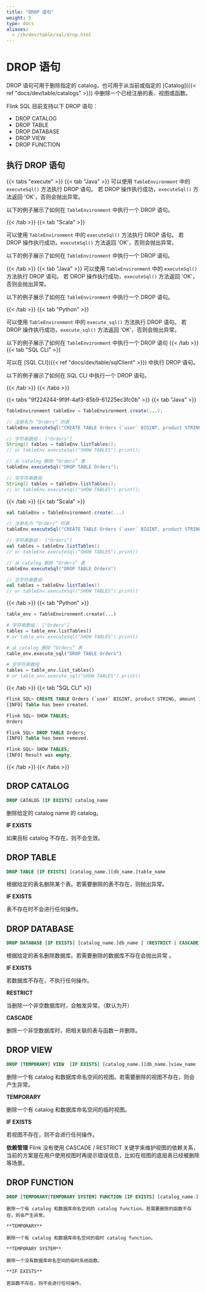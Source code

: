 ```yaml
---
title: "DROP 语句"
weight: 5
type: docs
aliases:
  - /zh/dev/table/sql/drop.html
---
```

<!--
Licensed to the Apache Software Foundation (ASF) under one
or more contributor license agreements.  See the NOTICE file
distributed with this work for additional information
regarding copyright ownership.  The ASF licenses this file
to you under the Apache License, Version 2.0 (the
"License"); you may not use this file except in compliance
with the License.  You may obtain a copy of the License at

  http://www.apache.org/licenses/LICENSE-2.0

Unless required by applicable law or agreed to in writing,
software distributed under the License is distributed on an
"AS IS" BASIS, WITHOUT WARRANTIES OR CONDITIONS OF ANY
KIND, either express or implied.  See the License for the
specific language governing permissions and limitations
under the License.
-->

# DROP 语句



DROP 语句可用于删除指定的 catalog，也可用于从当前或指定的 [Catalog]({{< ref "docs/dev/table/catalogs" >}}) 中删除一个已经注册的表、视图或函数。

Flink SQL 目前支持以下 DROP 语句：

- DROP CATALOG
- DROP TABLE
- DROP DATABASE
- DROP VIEW
- DROP FUNCTION

## 执行 DROP 语句

{{< tabs "execute" >}}
{{< tab "Java" >}}
可以使用 `TableEnvironment` 中的 `executeSql()` 方法执行 DROP 语句。 若 DROP 操作执行成功，`executeSql()` 方法返回 'OK'，否则会抛出异常。

以下的例子展示了如何在 `TableEnvironment` 中执行一个 DROP 语句。

{{< /tab >}}
{{< tab "Scala" >}}

可以使用 `TableEnvironment` 中的 `executeSql()` 方法执行 DROP 语句。 若 DROP 操作执行成功，`executeSql()` 方法返回 'OK'，否则会抛出异常。

以下的例子展示了如何在 `TableEnvironment` 中执行一个 DROP 语句。

{{< /tab >}}
{{< tab "Java" >}}
可以使用 `TableEnvironment` 中的 `executeSql()` 方法执行 DROP 语句。 若 DROP 操作执行成功，`executeSql()` 方法返回 'OK'，否则会抛出异常。

以下的例子展示了如何在 `TableEnvironment` 中执行一个 DROP 语句。

{{< /tab >}}
{{< tab "Python" >}}

可以使用 `TableEnvironment` 中的 `execute_sql()` 方法执行 DROP 语句。 若 DROP 操作执行成功，`execute_sql()` 方法返回 'OK'，否则会抛出异常。

以下的例子展示了如何在 `TableEnvironment` 中执行一个 DROP 语句
{{< /tab >}}
{{< tab "SQL CLI" >}}

可以在 [SQL CLI]({{< ref "docs/dev/table/sqlClient" >}}) 中执行 DROP 语句。

以下的例子展示了如何在 SQL CLI 中执行一个 DROP 语句。

{{< /tab >}}
{{< /tabs >}}

{{< tabs "9f224244-9f9f-4af3-85b9-61225ec3fc0b" >}}
{{< tab "Java" >}}
```java
TableEnvironment tableEnv = TableEnvironment.create(...);

// 注册名为 “Orders” 的表
tableEnv.executeSql("CREATE TABLE Orders (`user` BIGINT, product STRING, amount INT) WITH (...)");

// 字符串数组： ["Orders"]
String[] tables = tableEnv.listTables();
// or tableEnv.executeSql("SHOW TABLES").print();

// 从 catalog 删除 “Orders” 表
tableEnv.executeSql("DROP TABLE Orders");

// 空字符串数组
String[] tables = tableEnv.listTables();
// or tableEnv.executeSql("SHOW TABLES").print();
```
{{< /tab >}}
{{< tab "Scala" >}}
```scala
val tableEnv = TableEnvironment.create(...)

// 注册名为 “Orders” 的表
tableEnv.executeSql("CREATE TABLE Orders (`user` BIGINT, product STRING, amount INT) WITH (...)")

// 字符串数组： ["Orders"]
val tables = tableEnv.listTables()
// or tableEnv.executeSql("SHOW TABLES").print()

// 从 catalog 删除 “Orders” 表
tableEnv.executeSql("DROP TABLE Orders")

// 空字符串数组
val tables = tableEnv.listTables()
// or tableEnv.executeSql("SHOW TABLES").print()
```
{{< /tab >}}
{{< tab "Python" >}}
```python
table_env = TableEnvironment.create(...)

# 字符串数组： ["Orders"]
tables = table_env.listTables()
# or table_env.executeSql("SHOW TABLES").print()

# 从 catalog 删除 “Orders” 表
table_env.execute_sql("DROP TABLE Orders")

# 空字符串数组
tables = table_env.list_tables()
# or table_env.execute_sql("SHOW TABLES").print()
```
{{< /tab >}}
{{< tab "SQL CLI" >}}
```sql
Flink SQL> CREATE TABLE Orders (`user` BIGINT, product STRING, amount INT) WITH (...);
[INFO] Table has been created.

Flink SQL> SHOW TABLES;
Orders

Flink SQL> DROP TABLE Orders;
[INFO] Table has been removed.

Flink SQL> SHOW TABLES;
[INFO] Result was empty.
```
{{< /tab >}}
{{< /tabs >}}

## DROP CATALOG

```sql
DROP CATALOG [IF EXISTS] catalog_name
```

删除给定的 catalog name 的 catalog。

**IF EXISTS**

如果目标 catalog 不存在，则不会生效。

## DROP TABLE

```sql
DROP TABLE [IF EXISTS] [catalog_name.][db_name.]table_name
```

根据给定的表名删除某个表。若需要删除的表不存在，则抛出异常。

**IF EXISTS**

表不存在时不会进行任何操作。

## DROP DATABASE

```sql
DROP DATABASE [IF EXISTS] [catalog_name.]db_name [ (RESTRICT | CASCADE) ]
```

根据给定的表名删除数据库。若需要删除的数据库不存在会抛出异常 。

**IF EXISTS**

若数据库不存在，不执行任何操作。

**RESTRICT**

当删除一个非空数据库时，会触发异常。（默认为开）

**CASCADE**

删除一个非空数据库时，把相关联的表与函数一并删除。

## DROP VIEW

```sql
DROP [TEMPORARY] VIEW  [IF EXISTS] [catalog_name.][db_name.]view_name
```

删除一个有 catalog 和数据库命名空间的视图。若需要删除的视图不存在，则会产生异常。

**TEMPORARY**

删除一个有 catalog 和数据库命名空间的临时视图。

**IF EXISTS**

若视图不存在，则不会进行任何操作。

**依赖管理**
Flink 没有使用 CASCADE / RESTRICT 关键字来维护视图的依赖关系，当前的方案是在用户使用视图时再提示错误信息，比如在视图的底层表已经被删除等场景。

## DROP FUNCTION

```sql
DROP [TEMPORARY|TEMPORARY SYSTEM] FUNCTION [IF EXISTS] [catalog_name.][db_name.]function_name;
```

```
删除一个有 catalog 和数据库命名空间的 catalog function。若需要删除的函数不存在，则会产生异常。

**TEMPORARY**

删除一个有 catalog 和数据库命名空间的临时 catalog function。

**TEMPORARY SYSTEM**

删除一个没有数据库命名空间的临时系统函数。

**IF EXISTS**

若函数不存在，则不会进行任何操作。
